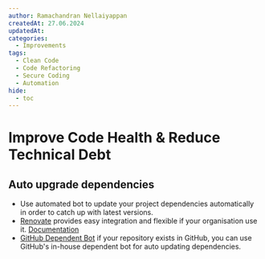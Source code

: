 ```yaml
---
author: Ramachandran Nellaiyappan
createdAt: 27.06.2024
updatedAt: 
categories:
  - Improvements
tags:
  - Clean Code
  - Code Refactoring
  - Secure Coding
  - Automation
hide:
  - toc
---
```

# Improve Code Health & Reduce Technical Debt

## Auto upgrade dependencies

- Use automated bot to update your project dependencies automatically in order to catch up with latest versions.
- [Renovate](https://github.com/renovatebot/renovate) provides easy integration and flexible if your organisation use
  it. [Documentation](https://docs.renovatebot.com)
- [GitHub Dependent Bot](https://github.com/dependabot) if your repository exists in GitHub, you can use GitHub's
  in-house dependent bot for auto updating dependencies.  

